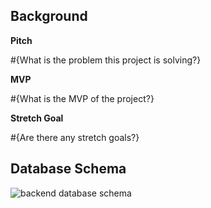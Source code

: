 ## Background

**Pitch**

#{What is the problem this project is solving?}

**MVP**

#{What is the MVP of the project?}

**Stretch Goal**

#{Are there any stretch goals?}

## Database Schema

<img
  src="#{Insert the URL to the database schema. Use https://www.dbdesigner.net/ to create this.}"
  alt="backend database schema"  
/>
